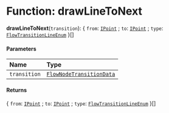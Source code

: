 # Function: drawLineToNext

**drawLineToNext**(`transition`): { `from`: [`IPoint`](/auto-docs/editor/interfaces/IPoint.md) ; `to`: [`IPoint`](/auto-docs/editor/interfaces/IPoint.md) ; `type`: [`FlowTransitionLineEnum`](/auto-docs/editor/enums/FlowTransitionLineEnum.md)  }\[]

#### Parameters

| Name | Type |
| :------ | :------ |
| `transition` | [`FlowNodeTransitionData`](/auto-docs/editor/classes/FlowNodeTransitionData.md) |

#### Returns

{ `from`: [`IPoint`](/auto-docs/editor/interfaces/IPoint.md) ; `to`: [`IPoint`](/auto-docs/editor/interfaces/IPoint.md) ; `type`: [`FlowTransitionLineEnum`](/auto-docs/editor/enums/FlowTransitionLineEnum.md)  }\[]
